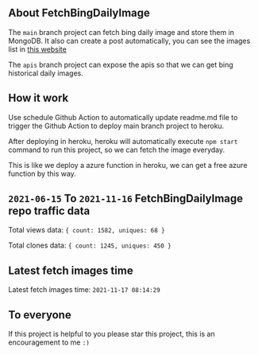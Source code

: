## About FetchBingDailyImage

The `main` branch project can fetch bing daily image and store them in MongoDB.
It also can create a post automatically, you can see the images list in [this website](https://oursalbum.netlify.app)

The `apis` branch project can expose the apis so that we can get bing historical daily images.

## How it work

Use schedule Github Action to automatically update readme.md file to trigger the Github Action to deploy main branch project to heroku.

After deploying in heroku, heroku will automatically execute `npm start` command to run this project, so we can fetch the image everyday.

This is like we deploy a azure function in heroku, we can get a free azure function by this way.

## `2021-06-15` To `2021-11-16` FetchBingDailyImage repo traffic data

Total views data: `{ count: 1582, uniques: 68 }`

Total clones data: `{ count: 1245, uniques: 450 }`

## Latest fetch images time

Latest fetch images time: `2021-11-17 08:14:29`

## To everyone

If this project is helpful to you please star this project, this is an encouragement to me `:)`



